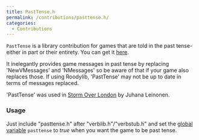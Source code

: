 ```yaml
---
title: PastTense.h
permalink: /contributions/pasttense.h/
categories: 
  - Contributions
---
```


`PastTense` is a library contribution for games that are told in the
past tense- either in part or their entirety. You can get it
[here](https://github.com/hugoif/library-contributions/blob/main/pasttense.h).

It inelegantly provides game messages in past tense by replacing 'NewVMessages' and 'NMessages' so be aware of that if your game also replaces those.  If using Roodylib, 'PastTense' may not be up to date in terms of messages replaced.

'PastTense' was used in [Storm Over London](https://ifdb.org/viewgame?id=bwm5l6dqe3inefds) by Juhana Leinonen.

### Usage

Just include "pasttense.h" after "verblib.h"/"verbstub.h" and set the
[global variable](basics/global/) `pasttense` to
*true* when you want the game to be past tense.
